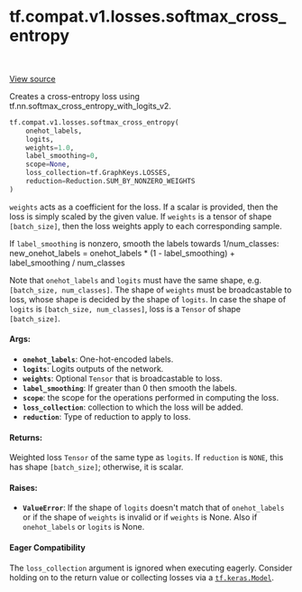 <div itemscope itemtype="http://developers.google.com/ReferenceObject">
<meta itemprop="name" content="tf.compat.v1.losses.softmax_cross_entropy" />
<meta itemprop="path" content="Stable" />
</div>

# tf.compat.v1.losses.softmax_cross_entropy

<!-- Insert buttons and diff -->

<table class="tfo-notebook-buttons tfo-api" align="left">
</table>

<a target="_blank" href="/code/stable/tensorflow/python/ops/losses/losses_impl.py">View source</a>



Creates a cross-entropy loss using tf.nn.softmax_cross_entropy_with_logits_v2.

``` python
tf.compat.v1.losses.softmax_cross_entropy(
    onehot_labels,
    logits,
    weights=1.0,
    label_smoothing=0,
    scope=None,
    loss_collection=tf.GraphKeys.LOSSES,
    reduction=Reduction.SUM_BY_NONZERO_WEIGHTS
)
```



<!-- Placeholder for "Used in" -->

`weights` acts as a coefficient for the loss. If a scalar is provided,
then the loss is simply scaled by the given value. If `weights` is a
tensor of shape `[batch_size]`, then the loss weights apply to each
corresponding sample.

If `label_smoothing` is nonzero, smooth the labels towards 1/num_classes:
    new_onehot_labels = onehot_labels * (1 - label_smoothing)
                        + label_smoothing / num_classes

Note that `onehot_labels` and `logits` must have the same shape,
e.g. `[batch_size, num_classes]`. The shape of `weights` must be
broadcastable to loss, whose shape is decided by the shape of `logits`.
In case the shape of `logits` is `[batch_size, num_classes]`, loss is
a `Tensor` of shape `[batch_size]`.

#### Args:


* <b>`onehot_labels`</b>: One-hot-encoded labels.
* <b>`logits`</b>: Logits outputs of the network.
* <b>`weights`</b>: Optional `Tensor` that is broadcastable to loss.
* <b>`label_smoothing`</b>: If greater than 0 then smooth the labels.
* <b>`scope`</b>: the scope for the operations performed in computing the loss.
* <b>`loss_collection`</b>: collection to which the loss will be added.
* <b>`reduction`</b>: Type of reduction to apply to loss.


#### Returns:

Weighted loss `Tensor` of the same type as `logits`. If `reduction` is
`NONE`, this has shape `[batch_size]`; otherwise, it is scalar.



#### Raises:


* <b>`ValueError`</b>: If the shape of `logits` doesn't match that of `onehot_labels`
  or if the shape of `weights` is invalid or if `weights` is None.  Also if
  `onehot_labels` or `logits` is None.



#### Eager Compatibility
The `loss_collection` argument is ignored when executing eagerly. Consider
holding on to the return value or collecting losses via a <a href="../../../../tf/keras/Model.md"><code>tf.keras.Model</code></a>.



